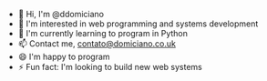 - 👋 Hi, I'm @ddomiciano
- 👀 I'm interested in web programming and systems development
- 🌱 I'm currently learning to program in Python
- 📫 Contact me, contato@domiciano.co.uk
- 😄 I'm happy to program
- ⚡ Fun fact: I'm looking to build new web systems

<!---
ddomiciano/ddomiciano is a ✨ special ✨ repository because its `README.md` (this file) appears on its GitHub profile.
You can click the View link to take a look at its changes.
--->
